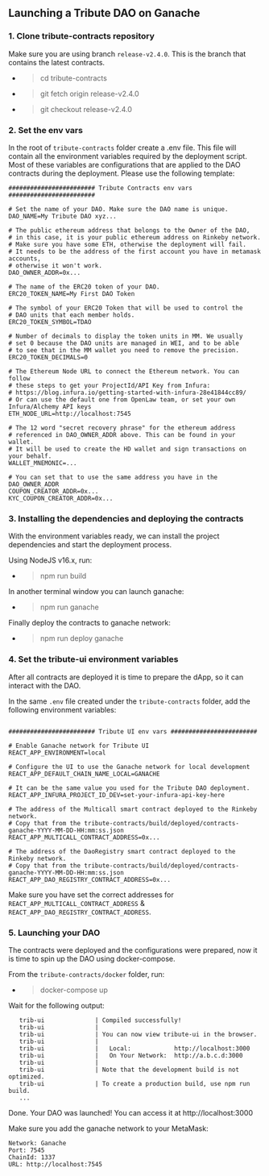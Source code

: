## Launching a Tribute DAO on Ganache

### 1. Clone tribute-contracts repository

Make sure you are using branch `release-v2.4.0`. This is the branch that contains the latest contracts.

- > cd tribute-contracts
- > git fetch origin release-v2.4.0
- > git checkout release-v2.4.0

### 2. Set the env vars

In the root of `tribute-contracts` folder create a .env file. This file will contain all the environment variables required by the deployment script. Most of these variables are configurations that are applied to the DAO contracts during the deployment. Please use the following template:

```
######################## Tribute Contracts env vars ########################

# Set the name of your DAO. Make sure the DAO name is unique.
DAO_NAME=My Tribute DAO xyz...

# The public ethereum address that belongs to the Owner of the DAO,
# in this case, it is your public ethereum address on Rinkeby network.
# Make sure you have some ETH, otherwise the deployment will fail.
# It needs to be the address of the first account you have in metamask accounts,
# otherwise it won't work.
DAO_OWNER_ADDR=0x...

# The name of the ERC20 token of your DAO.
ERC20_TOKEN_NAME=My First DAO Token

# The symbol of your ERC20 Token that will be used to control the
# DAO units that each member holds.
ERC20_TOKEN_SYMBOL=TDAO

# Number of decimals to display the token units in MM. We usually
# set 0 because the DAO units are managed in WEI, and to be able
# to see that in the MM wallet you need to remove the precision.
ERC20_TOKEN_DECIMALS=0

# The Ethereum Node URL to connect the Ethereum network. You can follow
# these steps to get your ProjectId/API Key from Infura:
# https://blog.infura.io/getting-started-with-infura-28e41844cc89/
# Or can use the default one from OpenLaw team, or set your own Infura/Alchemy API keys
ETH_NODE_URL=http://localhost:7545

# The 12 word "secret recovery phrase" for the ethereum address
# referenced in DAO_OWNER_ADDR above. This can be found in your wallet.
# It will be used to create the HD wallet and sign transactions on your behalf.
WALLET_MNEMONIC=...

# You can set that to use the same address you have in the DAO_OWNER_ADDR
COUPON_CREATOR_ADDR=0x...
KYC_COUPON_CREATOR_ADDR=0x...
```

### 3. Installing the dependencies and deploying the contracts

With the environment variables ready, we can install the project dependencies and start the deployment process.

Using NodeJS v16.x, run:

- > npm run build

In another terminal window you can launch ganache:

- > npm run ganache

Finally deploy the contracts to ganache network:

- > npm run deploy ganache

### 4. Set the tribute-ui environment variables

After all contracts are deployed it is time to prepare the dApp, so it can interact with the DAO.

In the same `.env` file created under the `tribute-contracts` folder, add the following environment variables:

```

######################## Tribute UI env vars ########################

# Enable Ganache network for Tribute UI
REACT_APP_ENVIRONMENT=local

# Configure the UI to use the Ganache network for local development
REACT_APP_DEFAULT_CHAIN_NAME_LOCAL=GANACHE

# It can be the same value you used for the Tribute DAO deployment.
REACT_APP_INFURA_PROJECT_ID_DEV=set-your-infura-api-key-here

# The address of the Multicall smart contract deployed to the Rinkeby network.
# Copy that from the tribute-contracts/build/deployed/contracts-ganache-YYYY-MM-DD-HH:mm:ss.json
REACT_APP_MULTICALL_CONTRACT_ADDRESS=0x...

# The address of the DaoRegistry smart contract deployed to the Rinkeby network.
# Copy that from the tribute-contracts/build/deployed/contracts-ganache-YYYY-MM-DD-HH:mm:ss.json
REACT_APP_DAO_REGISTRY_CONTRACT_ADDRESS=0x...
```

Make sure you have set the correct addresses for `REACT_APP_MULTICALL_CONTRACT_ADDRESS` & `REACT_APP_DAO_REGISTRY_CONTRACT_ADDRESS`.

### 5. Launching your DAO

The contracts were deployed and the configurations were prepared, now it is time to spin up the DAO using docker-compose.

From the `tribute-contracts/docker` folder, run:

- > docker-compose up

Wait for the following output:

```
   trib-ui              | Compiled successfully!
   trib-ui              |
   trib-ui              | You can now view tribute-ui in the browser.
   trib-ui              |
   trib-ui              |   Local:            http://localhost:3000
   trib-ui              |   On Your Network:  http://a.b.c.d:3000
   trib-ui              |
   trib-ui              | Note that the development build is not optimized.
   trib-ui              | To create a production build, use npm run build.
   ...
```

Done. Your DAO was launched! You can access it at http://localhost:3000

Make sure you add the ganache network to your MetaMask:

```
Network: Ganache
Port: 7545
ChainId: 1337
URL: http://localhost:7545
```
